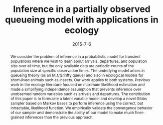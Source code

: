 ---
title: "Inference in a partially observed queueing model with applications in ecology"
collection: publications
permalink: /publication/2015-01-25-partially-observed-queues
abstract: 'We consider the problem of inference in a probabilistic model for transient populations where we wish to learn about arrivals, departures, and population size over all time, but the only available data are periodic counts of the population size at specific observation times. The underlying model arises in queueing theory (as an M_t/G/infty queue) and also in ecological models for short-lived animals such as insects. Our work applies to both systems. Previous work in the ecology literature focused on maximum likelihood estimation and made a simplifying independence assumption that prevents inference over unobserved random variables such as arrivals and departures. The contribution of this paper is to formulate a latent variable model and develop a novel Gibbs sampler based on Markov bases to perform inference using the correct, but intractable, likelihood function. We empirically validate the convergence behavior of our sampler and demonstrate the ability of our model to make much finer-grained inferences than the previous approach.'
date: 2015-7-6
venue: 'ICML'
paperurl: 'http://kwinner.github.io/files/WinnerBernsteinSheldon2015.pdf'
citation: 'Kevin Winner, Garrett Bernstein, and Daniel Sheldon. Inference in a partially observed queueing model with applications in ecology. In <i>Proceedings of the 32nd International Conference on Machine Learning (ICML-15)</i>, pages 2512-2520. JMLR Workshop and Conference Proceedings, 2015'
displaycitation: 'Inference in a partially observed queueing model with applications in ecology by Kevin Winner, Garrett Bernstein, and Daniel Sheldon. In <i>Proceedings of the 32nd International Conference on Machine Learning (ICML-15)</i>, pages 2512-2520. JMLR Workshop and Conference Proceedings, 2015.'
displaycitationminustitle: ' by Kevin Winner, Garrett Bernstein, and Daniel Sheldon. In <i>Proceedings of the 32nd International Conference on Machine Learning (ICML-15)</i>, pages 2512-2520. JMLR Workshop and Conference Proceedings, 2015.'
---